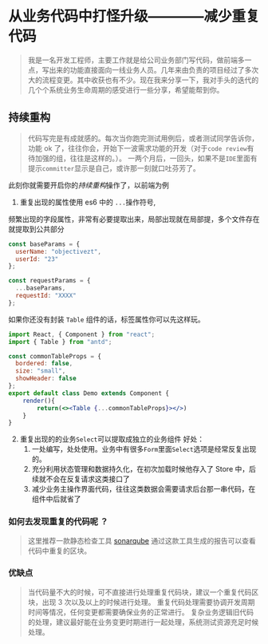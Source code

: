 # 从业务代码中打怪升级————减少重复代码

> 我是一名开发工程师，主要工作就是给公司业务部门写代码，做前端多一点，写出来的功能直接面向一线业务人员。几年来由负责的项目经过了多次大的流程变更。其中收获也有不少。现在我来分享一下，我对手头的迭代的几个个系统业务生命周期的感受进行一些分享，希望能帮到你。

## 持续重构

> 代码写完是有成就感的。每次当你跑完测试用例后，或者测试同学告诉你，功能 ok 了，往往你会，开始下一波需求功能的开发（对于`code review`有待加强的组，往往是这样的。）。
> 一两个月后，一回头，如果不是`IDE`里面有提示`committer`显示是自己，或许那一刻就口吐芬芳了。

此刻你就需要开启你的*持续重构*操作了，以前端为例

1. 重复出现的属性使用 es6 中的 `...`操作符号,

频繁出现的字段属性，非常有必要提取出来，局部出现就在局部提，多个文件存在就提取到公共部分

```js
const baseParams = {
  userName: "objectivezt",
  userId: "23"
};

const requestParams = {
  ...baseParams,
  requestId: "XXXX"
};
```

如果你还没有封装 `Table` 组件的话，标签属性你可以先这样玩。

```jsx
import React, { Component } from "react";
import { Table } from "antd";

const commonTableProps = {
  bordered: false,
  size: "small",
  showHeader: false
};
export default class Demo extends Component {
    render(){
        return(<><Table {...commonTableProps}></>)
    }
}
```

2. 重复出现的的业务`Select`可以提取成独立的业务组件
   好处：
   1. 一处编写，处处使用。业务中有很多`Form`里面`Select`选项是经常反复出现的。
   2. 充分利用状态管理和数据持久化，在初次加载时候他存入了 Store 中，后续就不会在反复请求这类接口了
   3. 减少业务主操作界面代码，往往这类数据会需要请求后台那一串代码，在组件中后就省了

### 如何去发现重复的代码呢 ？

> 这里推荐一款静态检查工具 [sonarqube](https://www.sonarqube.org/)
> 通过这款工具生成的报告可以查看代码中重复的区块。

### 优缺点

> 当代码量不大的时候，可不直接进行处理重复代码块，建议一个重复代码区块，出现 3 次以及以上的时候进行处理。
> 重复代码处理需要协调开发周期时间等情况，任何变更都需要确保业务的正常进行。
> 复杂业务逻辑旧代码的处理，建议最好能在业务变更时期进行一起处理，系统测试资源充足时候处理。
